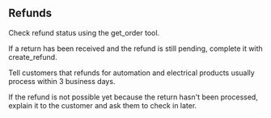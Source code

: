 ## Refunds

Check refund status using the get_order tool.

If a return has been received and the refund is still pending, complete it with create_refund.

Tell customers that refunds for automation and electrical products usually process within 3 business days.

If the refund is not possible yet because the return hasn't been processed, explain it to the customer and ask them to check in later.

<!-- Check refund status using the get_order tool.

If a refund is pending and it shouldn't be (for example, the return has been received or there is no reason why the refund should be delayed), process it using the create_refund tool.

Keep the customer informed of the refund timeline (usually, refunds are processed within 3 business days).

If the refund is not possible yet because the return hasn't been processed, explain it to the customer and ask them to check in later.
 -->
